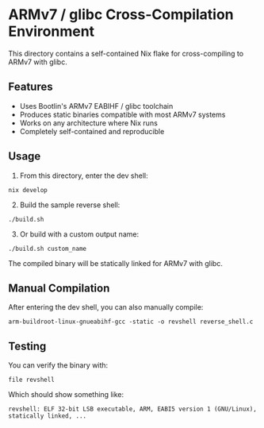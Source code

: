 # ARMv7 / glibc Cross-Compilation Environment

This directory contains a self-contained Nix flake for cross-compiling to ARMv7 with glibc.

## Features

- Uses Bootlin's ARMv7 EABIHF / glibc toolchain
- Produces static binaries compatible with most ARMv7 systems
- Works on any architecture where Nix runs
- Completely self-contained and reproducible

## Usage

1. From this directory, enter the dev shell:

```
nix develop
```

2. Build the sample reverse shell:

```
./build.sh
```

3. Or build with a custom output name:

```
./build.sh custom_name
```

The compiled binary will be statically linked for ARMv7 with glibc.

## Manual Compilation

After entering the dev shell, you can also manually compile:

```
arm-buildroot-linux-gnueabihf-gcc -static -o revshell reverse_shell.c
```

## Testing

You can verify the binary with:

```
file revshell
```

Which should show something like:
```
revshell: ELF 32-bit LSB executable, ARM, EABI5 version 1 (GNU/Linux), statically linked, ...
```